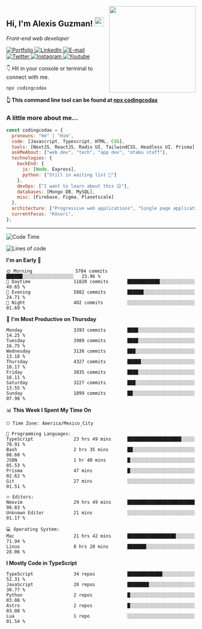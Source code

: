 <img align='right' src="https://media.giphy.com/media/M9gbBd9nbDrOTu1Mqx/giphy.gif" width="230">
<h2>Hi, I'm Alexis Guzman! <img src="https://media.giphy.com/media/hvRJCLFzcasrR4ia7z/giphy.gif" width="25px"></h2>
<p><em>Front-end web developer</em></p>

<p>
  <a href='https://www.codingcodax.dev' target='_blank'>
    <img alt='Portfolio' src='https://img.shields.io/badge/Portfolio-black?logo=vercel&style=flat-square'>
  </a>
  <a href='https://linkedin.com/in/codingcodax' target='_blank'>
    <img alt='LinkedIn' src='https://img.shields.io/badge/LinkedIn-black?logo=LinkedIn&style=flat-square'>
  </a>
  <a href='mailto:hello@codingcodax.com' target='_blank'>
    <img alt='E-mail' src='https://img.shields.io/badge/Email-black?logo=Gmail&style=flat-square'>
  </a>
  <a href='https://twitter.com/codingcodax' target='_blank'>
    <img alt='Twitter' src='https://img.shields.io/badge/Twitter-black?logo=Twitter&style=flat-square'>
  </a>
  <a href='https://www.instagram.com/codingcodax' target='_blank'>
    <img alt='Instagram' src='https://img.shields.io/badge/Instagram-black?logo=Instagram&style=flat-square'>
  </a>
  <a href='https://www.youtube.com/@codingcodax' target='_blank'>
    <img alt='Youtube' src='https://img.shields.io/badge/YouTube-black?logo=Youtube&style=flat-square'>
  </a>
</p>

👇 Hit in your console or terminal to connect with me.

```bash
npx codingcodax
```
**👆 This command line tool can be found at [npx codingcodax](https://github.com/codingcodax/npx-codingcodax)**

<h3>A little more about me...</h3>

```javascript
const codingcodax = {
  pronouns: "He" | "Him",
  code: [Javascript, Typescript, HTML, CSS],
  tools: [NextJS, ReactJS, Radix UI, TailwindCSS, Headless UI, Prisma],
  askMeAbout: ["web dev", "tech", "app dev", "otaku stuff"],
  technologies: {
    backEnd: {
      js: [Node, Express],
      python: ["Still in waiting list 🥲"]
    },
    devOps: ["I want to learn about this 😊"],
    databases: [Mongo DB, MySQL],
    misc: [Firebase, Figma, Planetscale]
  },
  architecture: ["Progressive web applications", "Single page applications"],
  currentFocus: "Kōsori",
};
```

---

<!--START_SECTION:waka-->
![Code Time](http://img.shields.io/badge/Code%20Time-2%2C555%20hrs%2018%20mins-blue)

![Lines of code](https://img.shields.io/badge/From%20Hello%20World%20I%27ve%20Written-10.1%20million%20lines%20of%20code-blue)

**I'm an Early 🐤** 

```text
🌞 Morning                5704 commits        ██████░░░░░░░░░░░░░░░░░░░   23.96 % 
🌆 Daytime                11820 commits       ████████████░░░░░░░░░░░░░   49.65 % 
🌃 Evening                5882 commits        ██████░░░░░░░░░░░░░░░░░░░   24.71 % 
🌙 Night                  402 commits         ░░░░░░░░░░░░░░░░░░░░░░░░░   01.69 % 
```
📅 **I'm Most Productive on Thursday** 

```text
Monday                   3393 commits        ████░░░░░░░░░░░░░░░░░░░░░   14.25 % 
Tuesday                  3989 commits        ████░░░░░░░░░░░░░░░░░░░░░   16.75 % 
Wednesday                3138 commits        ███░░░░░░░░░░░░░░░░░░░░░░   13.18 % 
Thursday                 4327 commits        █████░░░░░░░░░░░░░░░░░░░░   18.17 % 
Friday                   3835 commits        ████░░░░░░░░░░░░░░░░░░░░░   16.11 % 
Saturday                 3227 commits        ███░░░░░░░░░░░░░░░░░░░░░░   13.55 % 
Sunday                   1899 commits        ██░░░░░░░░░░░░░░░░░░░░░░░   07.98 % 
```


📊 **This Week I Spent My Time On** 

```text
🕑︎ Time Zone: America/Mexico_City

💬 Programming Languages: 
TypeScript               23 hrs 49 mins      ████████████████████░░░░░   78.91 % 
Bash                     2 hrs 35 mins       ██░░░░░░░░░░░░░░░░░░░░░░░   08.60 % 
JSON                     1 hr 40 mins        █░░░░░░░░░░░░░░░░░░░░░░░░   05.53 % 
Prisma                   47 mins             █░░░░░░░░░░░░░░░░░░░░░░░░   02.62 % 
Git                      27 mins             ░░░░░░░░░░░░░░░░░░░░░░░░░   01.51 % 

🔥 Editors: 
Neovim                   29 hrs 49 mins      █████████████████████████   98.83 % 
Unknown Editor           21 mins             ░░░░░░░░░░░░░░░░░░░░░░░░░   01.17 % 

💻 Operating System: 
Mac                      21 hrs 42 mins      ██████████████████░░░░░░░   71.94 % 
Linux                    8 hrs 28 mins       ███████░░░░░░░░░░░░░░░░░░   28.06 % 
```

**I Mostly Code in TypeScript** 

```text
TypeScript               34 repos            █████████████░░░░░░░░░░░░   52.31 % 
JavaScript               20 repos            ████████░░░░░░░░░░░░░░░░░   30.77 % 
Python                   2 repos             █░░░░░░░░░░░░░░░░░░░░░░░░   03.08 % 
Astro                    2 repos             █░░░░░░░░░░░░░░░░░░░░░░░░   03.08 % 
Lua                      1 repo              ░░░░░░░░░░░░░░░░░░░░░░░░░   01.54 % 
```




<!--END_SECTION:waka-->
